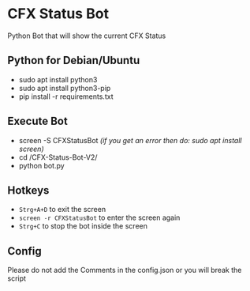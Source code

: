 # CFX Status Bot
Python Bot that will show the current CFX Status

## Python for Debian/Ubuntu
* sudo apt install python3
* sudo apt install python3-pip
* pip install -r requirements.txt
## Execute Bot
* screen -S CFXStatusBot *(if you get an error then do: sudo apt install screen)*
* cd /CFX-Status-Bot-V2/
* python bot.py

## Hotkeys
* `Strg+A+D` to exit the screen
* `screen -r CFXStatusBot` to enter the screen again
* `Strg+C` to stop the bot inside the screen

## Config
Please do not add the Comments in the config.json or you will break the script
